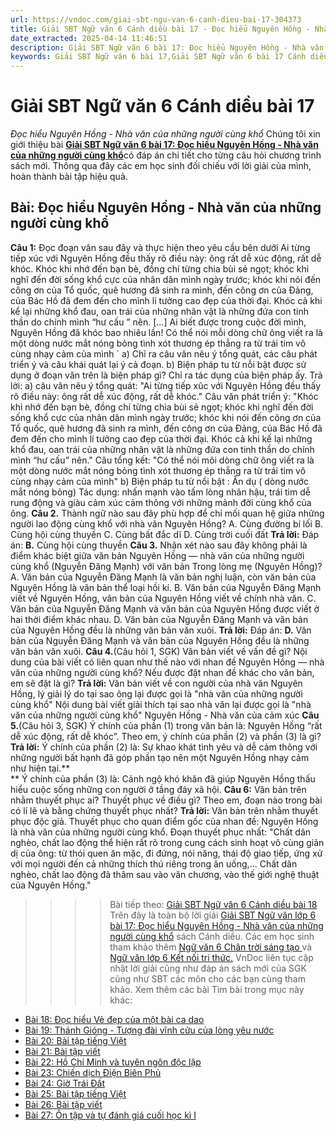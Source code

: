 ```yaml
---
url: https://vndoc.com/giai-sbt-ngu-van-6-canh-dieu-bai-17-304373
title: Giải SBT Ngữ văn 6 Cánh diều bài 17 - Đọc hiểu Nguyên Hồng - Nhà văn của những người cùng khổ - VnDoc.com
date_extracted: 2025-04-14 11:46:51
description: Giải SBT Ngữ văn 6 bài 17: Đọc hiểu Nguyên Hồng - Nhà văn của những người cùng khổ sách Cánh diều được VnDoc sưu tầm và tổng hợp gồm có đáp án chi tiết cho các bạn cùng tham khảo.
keywords: Giải SBT Ngữ văn 6 bài 17,Giải SBT Ngữ văn 6 bài 17 Cánh diều,Giải sách bài tập Ngữ văn CD lớp 6,Ngữ văn lớp 6 Cánh diều,giải bài tập ngữ văn lớp 6,bài Đọc hiểu Nguyên Hồng - Nhà văn của những người cùng khổ,soạn bài Ngữ văn 6 Cánh diều,ôn tập Ngữ văn 6
---
```


# Giải SBT Ngữ văn 6 Cánh diều bài 17
 _Đọc hiểu Nguyên Hồng - Nhà văn của những người cùng khổ_
Chúng tôi xin giới thiệu bài [**Giải SBT Ngữ văn 6 bài 17: Đọc hiểu Nguyên Hồng - Nhà văn của những người cùng khổ**](<https://vndoc.com/giai-sbt-ngu-van-6-canh-dieu-bai-17-304373>)có đáp án chi tiết cho từng câu hỏi chương trình  sách mới. Thông qua đây các em học sinh đối chiếu với lời giải của mình, hoàn thành bài tập hiệu quả.
## Bài: Đọc hiểu Nguyên Hồng - Nhà văn của những người cùng khổ
**Câu 1:** Đọc đoạn văn sau đây và thực hiện theo yêu cầu bên dưới
Ai từng tiếp xúc với Nguyên Hồng đều thấy rõ điều này: ông rất dễ xúc động, rất dễ khóc. Khóc khi nhớ đến bạn bè, đồng chí từng chia bùi sẻ ngọt; khóc khi nghĩ đến đời sống khổ cực của nhân dân mình ngày trước; khóc khi nói đến công ơn của Tổ quốc, quê hương đã sinh ra mình, đến công ơn của Đảng, của Bác Hồ đã đem đến cho mình lí tưởng cao đẹp của thời đại. Khóc cả khi kể lại những khổ đau, oan trái của những nhân vật là những đứa con tinh thần do chính mình “hư cấu ” nên.
\[...\] Ai biết được trong cuộc đời mình, Nguyên Hồng đã khóc bao nhiêu lần\! Có thể nói mỗi dòng chữ ông viết ra là một dòng nước mắt nóng bỏng tình xót thương ép thẳng ra từ trái tim vô cùng nhạy cảm của mình \`
a\) Chỉ ra câu văn nêu ý tổng quát, các câu phát triển ý và câu khái quát lại ý cả đoạn.
b\) Biện pháp tu từ nỗi bật được sử dụng ở đoạn văn trên là biện pháp gì? Chỉ ra tác dụng của biện pháp ấy.
Trả lời:
a\) câu văn nêu ý tổng quát: "Ai từng tiếp xũc với Nguyên Hồng đều thấy rõ điều này: ông rất dễ xúc động, rất dễ khóc."
Câu văn phát triển ý: "Khóc khi nhớ đến bạn bè, đồng chí từng chia bùi sẻ ngọt; khóc khi nghĩ đến đời sống khổ cực của nhân dân mình ngày trước; khóc khi nói đến công ơn của Tổ quốc, quê hương đã sinh ra mình, đến công ơn của Đảng, của Bác Hồ đã đem đến cho mình lí tưởng cao đẹp của thời đại. Khóc cả khi kế lại những khổ đau, oan trái của những nhân vật là những đứa con tinh thần do chính mình “hư cấu” nên."
Câu tổng kết: "Có thể nói môi dòng chữ ông viết ra là một dòng nước mắt nóng bỏng tình xót thương ép thẳng ra từ trái tim vô cùng nhạy cảm của mình"
b\) Biện pháp tu từ nổi bật : Ẩn dụ \( dòng nước mắt nóng bỏng\)
Tác dụng: nhấn mạnh vào tấm lòng nhân hậu, trái tim dễ rung động và giàu cảm xúc cảm thông với những mảnh đời cùng khổ của ông.
**Câu 2.** Thành ngữ nào sau đây phù hợp để chỉ mối quan hệ giữa những người lao động cùng khổ với nhà văn Nguyên Hồng?
A. Cùng đường bí lối
B. Cùng hội cùng thuyền
C. Cùng bất đắc dĩ
D. Cùng trời cuối đất
**Trả lời:**
Đáp án: **B.** Cùng hội cùng thuyền
**Câu 3.** Nhận xét nào sau đây không phải là điểm khác biệt giữa văn bản Nguyên Hồng — nhà văn của những người cùng khổ \(Nguyễn Đăng Mạnh\) với văn bản Trong lòng mẹ \(Nguyên Hồng\)?
A. Văn bản của Nguyễn Đăng Mạnh là văn bản nghị luận, còn văn bản của Nguyên Hồng là văn bản thể loại hồi kí.
B. Văn bản của Nguyễn Đăng Mạnh viết về Nguyên Hồng, văn bản của Nguyên Hồng viết về chính nhà văn.
C. Văn bản của Nguyễn Đăng Mạnh và văn bản của Nguyên Hồng được viết ở hai thời điểm khác nhau.
D. Văn bản của Nguyễn Đăng Mạnh và văn bản của Nguyên Hồng đều là những văn bản văn xuôi.
**Trả lời:**
Đáp án: **D.** Văn bản của Nguyễn Đăng Mạnh và văn bản của Nguyên Hồng đều là những văn bản văn xuôi.
**Câu 4.**\(Câu hỏi 1, SGK\) Văn bản viết về vấn đề gì? Nội dung của bài viết có liên quan như thế nào với nhan đề Nguyên Hồng — nhà văn của những người cùng khổ? Nếu được đặt nhan đề khác cho văn bản, em sẽ đặt là gì?
**Trả lời:**
Văn bản viết về con người của nhà văn Nguyên Hồng, lý giải lý do tại sao ông lại được gọi là "nhà văn của những người cùng khổ"
Nội dung bài viết giải thích tại sao nhà văn lại được gọi là "nhà văn của những người cùng khổ" Nguyên Hồng - Nhà văn của cảm xúc
**Câu 5.**\(Câu hỏi 3, SGK\) Ý chính của phần \(1\) trong văn bản là: Nguyên Hồng “rất dễ xúc động, rất dễ khóc”. Theo em, ý chính của phần \(2\) và phần \(3\) là gì?
**Trả lời:**
Ý chính của phần \(2\) là: Sự khao khát tình yêu và dễ cảm thông với những người bất hạnh đã góp phần tạo nên một Nguyên Hồng nhạy cảm như hiện tại.**  
**
Ý chính của phần \(3\) là: Cảnh ngộ khó khăn đã giúp Nguyên Hồng thấu hiểu cuộc sống những con người ở tầng đáy xã hội.
**Câu 6:** Văn bản trên nhằm thuyết phục ai? Thuyết phục về điều gì? Theo em, đoạn nào trong bài có lí lẽ và bằng chứng thuyết phục nhất?
**Trả lời:**
Văn bản trên nhằm thuyết phục độc giả.
Thuyết phục cho quan điểm gốc của nhan đề: Nguyên Hồng là nhà văn của những người cùng khổ.
Đoạn thuyết phục nhất: "Chất dân nghèo, chất lao động thể hiện rất rõ trong cung cách sinh hoạt vô cùng giản dị của ông: từ thói quen ăn mặc, đi đứng, nói năng, thái độ giao tiếp, ứng xử với mọi người đến cả những thích thú riêng trong ăn uống,... Chất dân nghèo, chất lao động đã thâm sau vào văn chương, vào thế giới nghệ thuật của Nguyên Hồng."
>>>> Bài tiếp theo: [Giải SBT Ngữ văn 6 Cánh diều bài 18](<https://vndoc.com/giai-sbt-ngu-van-6-canh-dieu-bai-18-304376>)
Trên đây là toàn bộ lời giải [Giải SBT Ngữ văn lớp 6 bài 17: Đọc hiểu Nguyên Hồng - Nhà văn của những người cùng khổ](<https://vndoc.com/giai-sbt-ngu-van-6-canh-dieu-bai-17-304373>) sách Cánh diều. Các em học sinh tham khảo thêm [Ngữ văn 6 Chân trời sáng tạo ](<https://vndoc.com/ngu-van-6-sach-chan-troi-sang-tao>)và [Ngữ văn lớp 6 Kết nối tri thức.](<https://vndoc.com/mon-ngu-van-lop6>) VnDoc liên tục cập nhật lời giải cũng như đáp án sách mới của SGK cũng như SBT các môn cho các bạn cùng tham khảo.
Xem thêm các bài Tìm bài trong mục này khác:
  * [Bài 18: Đọc hiểu Vẻ đẹp của một bài ca dao](</giai-sbt-ngu-van-6-canh-dieu-bai-18-304376>)
  * [Bài 19: Thánh Gióng - Tượng đài vĩnh cửu của lòng yêu nước](</giai-sbt-ngu-van-6-canh-dieu-bai-19-304380>)
  * [Bài 20: Bài tập tiếng Việt](</giai-sbt-ngu-van-6-canh-dieu-bai-20-304381>)
  * [Bài 21: Bài tập viết](</giai-sbt-ngu-van-6-canh-dieu-bai-21-304384>)
  * [Bài 22: Hồ Chí Minh và tuyên ngôn độc lập](</giai-sbt-ngu-van-6-canh-dieu-bai-22-304385>)
  * [Bài 23: Chiến dịch Điện Biên Phủ](</giai-sbt-ngu-van-6-canh-dieu-bai-23-304387>)
  * [Bài 24: Giờ Trái Đất](</giai-sbt-ngu-van-6-canh-dieu-bai-24-304389>)
  * [Bài 25: Bài tập tiếng Việt](</giai-sbt-ngu-van-6-canh-dieu-bai-25-304391>)
  * [Bài 26: Bài tập viết](</giai-sbt-ngu-van-6-canh-dieu-bai-26-304392>)
  * [Bài 27: Ôn tập và tự đánh giá cuối học kì I](</giai-sbt-ngu-van-6-canh-dieu-bai-27-304396>)

